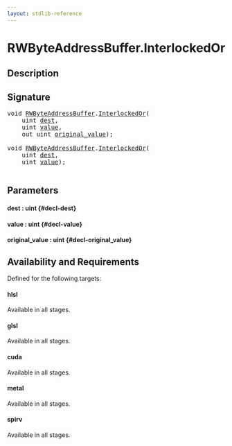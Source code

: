 ```yaml
---
layout: stdlib-reference
---
```


# RWByteAddressBuffer\.InterlockedOr

## Description





## Signature 

<pre>
void <a href="/stdlib-reference/types/RWByteAddressBuffer/index" class="code_type">RWByteAddressBuffer</a>.<a href="/stdlib-reference/types/RWByteAddressBuffer/InterlockedOr">InterlockedOr</a>(
    uint <a href="/stdlib-reference/types/RWByteAddressBuffer/InterlockedOr#decl-dest" class="code_param">dest</a>,
    uint <a href="/stdlib-reference/types/RWByteAddressBuffer/InterlockedOr#decl-value" class="code_param">value</a>,
    out uint <a href="/stdlib-reference/types/RWByteAddressBuffer/InterlockedOr#decl-original_value" class="code_param">original_value</a>);

void <a href="/stdlib-reference/types/RWByteAddressBuffer/index" class="code_type">RWByteAddressBuffer</a>.<a href="/stdlib-reference/types/RWByteAddressBuffer/InterlockedOr">InterlockedOr</a>(
    uint <a href="/stdlib-reference/types/RWByteAddressBuffer/InterlockedOr#decl-dest" class="code_param">dest</a>,
    uint <a href="/stdlib-reference/types/RWByteAddressBuffer/InterlockedOr#decl-value" class="code_param">value</a>);

</pre>

## Parameters

#### dest  : uint {#decl-dest}
#### value  : uint {#decl-value}
#### original\_value  : uint {#decl-original_value}

## Availability and Requirements

Defined for the following targets:

#### hlsl
Available in all stages.

#### glsl
Available in all stages.

#### cuda
Available in all stages.

#### metal
Available in all stages.

#### spirv
Available in all stages.



